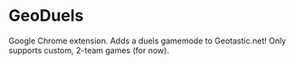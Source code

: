 # GeoDuels
Google Chrome extension. Adds a duels gamemode to Geotastic.net! Only supports custom, 2-team games (for now).
